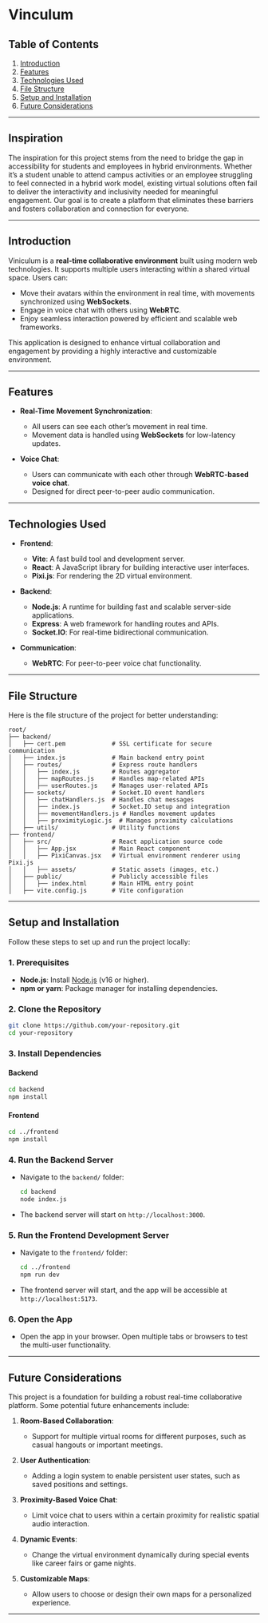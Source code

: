 # **Vinculum**

## **Table of Contents**
1. [Introduction](#introduction)
2. [Features](#features)
3. [Technologies Used](#technologies-used)
4. [File Structure](#file-structure)
5. [Setup and Installation](#setup-and-installation)
6. [Future Considerations](#future-considerations)

---

## **Inspiration**

The inspiration for this project stems from the need to bridge the gap in accessibility for students and employees in hybrid environments. Whether it’s a student unable to attend campus activities or an employee struggling to feel connected in a hybrid work model, existing virtual solutions often fail to deliver the interactivity and inclusivity needed for meaningful engagement. Our goal is to create a platform that eliminates these barriers and fosters collaboration and connection for everyone.

---

## **Introduction**

Viniculum is a **real-time collaborative environment** built using modern web technologies. It supports multiple users interacting within a shared virtual space. Users can:

- Move their avatars within the environment in real time, with movements synchronized using **WebSockets**.
- Engage in voice chat with others using **WebRTC**.
- Enjoy seamless interaction powered by efficient and scalable web frameworks.

This application is designed to enhance virtual collaboration and engagement by providing a highly interactive and customizable environment.

---

## **Features**

- **Real-Time Movement Synchronization**: 
  - All users can see each other’s movement in real time.
  - Movement data is handled using **WebSockets** for low-latency updates.

- **Voice Chat**:
  - Users can communicate with each other through **WebRTC-based voice chat**.
  - Designed for direct peer-to-peer audio communication.

---

## **Technologies Used**

- **Frontend**:
  - **Vite**: A fast build tool and development server.
  - **React**: A JavaScript library for building interactive user interfaces.
  - **Pixi.js**: For rendering the 2D virtual environment.

- **Backend**:
  - **Node.js**: A runtime for building fast and scalable server-side applications.
  - **Express**: A web framework for handling routes and APIs.
  - **Socket.IO**: For real-time bidirectional communication.

- **Communication**:
  - **WebRTC**: For peer-to-peer voice chat functionality.

---

## **File Structure**

Here is the file structure of the project for better understanding:

```
root/
├── backend/
│   ├── cert.pem             # SSL certificate for secure communication
│   ├── index.js             # Main backend entry point
│   ├── routes/              # Express route handlers
│   │   ├── index.js         # Routes aggregator
│   │   ├── mapRoutes.js     # Handles map-related APIs
│   │   ├── userRoutes.js    # Manages user-related APIs
│   ├── sockets/             # Socket.IO event handlers
│   │   ├── chatHandlers.js  # Handles chat messages
│   │   ├── index.js         # Socket.IO setup and integration
│   │   ├── movementHandlers.js # Handles movement updates
│   │   ├── proximityLogic.js  # Manages proximity calculations
│   ├── utils/               # Utility functions
├── frontend/
│   ├── src/                 # React application source code
│   │   ├── App.jsx          # Main React component
│   │   ├── PixiCanvas.jsx   # Virtual environment renderer using Pixi.js
│   │   ├── assets/          # Static assets (images, etc.)
│   ├── public/              # Publicly accessible files
│   │   ├── index.html       # Main HTML entry point
│   ├── vite.config.js       # Vite configuration
```

---

## **Setup and Installation**

Follow these steps to set up and run the project locally:

### **1. Prerequisites**
- **Node.js**: Install [Node.js](https://nodejs.org/) (v16 or higher).
- **npm or yarn**: Package manager for installing dependencies.

### **2. Clone the Repository**

```bash
git clone https://github.com/your-repository.git
cd your-repository
```

### **3. Install Dependencies**

#### Backend
```bash
cd backend
npm install
```

#### Frontend
```bash
cd ../frontend
npm install
```

### **4. Run the Backend Server**

- Navigate to the `backend/` folder:
  ```bash
  cd backend
  node index.js
  ```
- The backend server will start on `http://localhost:3000`.

### **5. Run the Frontend Development Server**

- Navigate to the `frontend/` folder:
  ```bash
  cd ../frontend
  npm run dev
  ```
- The frontend server will start, and the app will be accessible at `http://localhost:5173`.

### **6. Open the App**

- Open the app in your browser. Open multiple tabs or browsers to test the multi-user functionality.

---

## **Future Considerations**

This project is a foundation for building a robust real-time collaborative platform. Some potential future enhancements include:

1. **Room-Based Collaboration**:
   - Support for multiple virtual rooms for different purposes, such as casual hangouts or important meetings.

2. **User Authentication**:
   - Adding a login system to enable persistent user states, such as saved positions and settings.

3. **Proximity-Based Voice Chat**:
   - Limit voice chat to users within a certain proximity for realistic spatial audio interaction.

4. **Dynamic Events**:
   - Change the virtual environment dynamically during special events like career fairs or game nights.

5. **Customizable Maps**:
   - Allow users to choose or design their own maps for a personalized experience.

---
